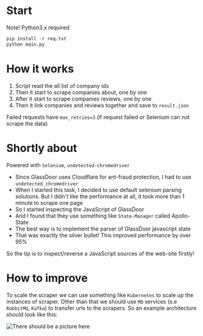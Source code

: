 # Start
Note! Python3.x required
```py
pip install -r req.txt
python main.py
```

# How it works
1. Script read the all list of company ids
2. Then it start to scrape companies about, one by one
3. After it start to scrape companies reviews, one by one
4. Then it link companies and reviews together and save to `result.json`

Failed requests have `max_retries=3` (if request failed or Selenium can not scrape the data)

# Shortly about
Powered with `Selenium`, `undetected-chromedriver`
* Since GlassDoor uses Cloudflare for ant-fraud protection, I had to use `undetected_chromedriver`
* When I started this task, I decided to use default selenium parsing solutions. But I didn't like the performance at all, it took more than 1 minute to scrape one page
* So I started inspecting the JavaScript of GlassDoor
* And I found that they use something like `State-Manager` called Apollo-State
* The best way is to implement the parser of GlassDoor javascript state
* That was exactly the silver bullet! This improved performance by over 95%

So the tip is to inspect/reverse a JavaScript sources of the web-site firstly!

# How to improve
To scale the scraper we can use something like `Kubernetes` to scale up the instances of scraper. Other than that we should use `MQ` services (s.e `RabbitMQ`, `Kafka`) to transfer urls to the scrapers. So an example architecture should look like this:

![There should be a picture here](https://gist.github.com/pryvated/be47ec1713348d1b68bcdfa16ad21693/raw/55140e25471fe912fc393a07b704009d0fc694da/figma_frame.png)